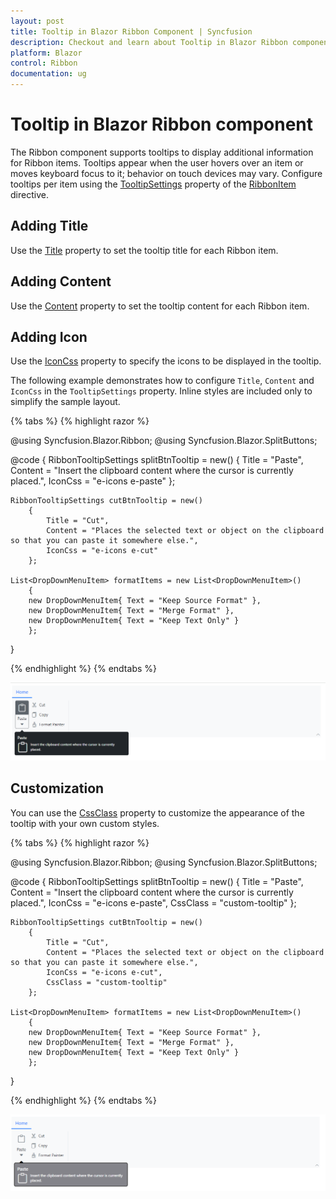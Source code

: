 ```yaml
---
layout: post
title: Tooltip in Blazor Ribbon Component | Syncfusion
description: Checkout and learn about Tooltip in Blazor Ribbon component in Blazor Server App and Blazor WebAssembly App.
platform: Blazor
control: Ribbon
documentation: ug
---
```


# Tooltip in Blazor Ribbon component

The Ribbon component supports tooltips to display additional information for Ribbon items. Tooltips appear when the user hovers over an item or moves keyboard focus to it; behavior on touch devices may vary. Configure tooltips per item using the [TooltipSettings](https://help.syncfusion.com/cr/blazor/Syncfusion.Blazor.Ribbon.RibbonItem.html#Syncfusion_Blazor_Ribbon_RibbonItem_TooltipSettings) property of the [RibbonItem](https://help.syncfusion.com/cr/blazor/Syncfusion.Blazor.Ribbon.RibbonItem.html) directive.

## Adding Title

Use the [Title](https://help.syncfusion.com/cr/blazor/Syncfusion.Blazor.Ribbon.RibbonTooltipSettings.html#Syncfusion_Blazor_Ribbon_RibbonTooltipSettings_Title) property to set the tooltip title for each Ribbon item.

## Adding Content

Use the [Content](https://help.syncfusion.com/cr/blazor/Syncfusion.Blazor.Ribbon.RibbonTooltipSettings.html#Syncfusion_Blazor_Ribbon_RibbonTooltipSettings_Content) property to set the tooltip content for each Ribbon item.

## Adding Icon

Use the [IconCss](https://help.syncfusion.com/cr/blazor/Syncfusion.Blazor.Ribbon.RibbonTooltipSettings.html#Syncfusion_Blazor_Ribbon_RibbonTooltipSettings_IconCss) property to specify the icons to be displayed in the tooltip.

The following example demonstrates how to configure `Title`, `Content` and `IconCss` in the `TooltipSettings` property. Inline styles are included only to simplify the sample layout.

{% tabs %}
{% highlight razor %}

@using Syncfusion.Blazor.Ribbon;
@using Syncfusion.Blazor.SplitButtons;

<div style="width:75%">
    <SfRibbon>
        <RibbonTabs>
            <RibbonTab HeaderText="Home">
                <RibbonGroups>
                    <RibbonGroup HeaderText="Clipboard">
                        <RibbonCollections>
                            <RibbonCollection>
                                <RibbonItems>
                                    <RibbonItem Type=RibbonItemType.SplitButton TooltipSettings="splitBtnTooltip">
                                        <RibbonSplitButtonSettings Content="Paste" IconCss="e-icons e-paste" Items="@formatItems"></RibbonSplitButtonSettings>
                                    </RibbonItem>
                                </RibbonItems>
                            </RibbonCollection>
                            <RibbonCollection>
                                <RibbonItems>
                                    <RibbonItem Type=RibbonItemType.Button TooltipSettings="cutBtnTooltip">
                                        <RibbonButtonSettings Content="Cut" IconCss="e-icons e-cut"></RibbonButtonSettings>
                                    </RibbonItem>
                                    <RibbonItem Type=RibbonItemType.Button>
                                        <RibbonButtonSettings Content="Copy" IconCss="e-icons e-copy"></RibbonButtonSettings>
                                    </RibbonItem>
                                    <RibbonItem Type=RibbonItemType.Button>
                                        <RibbonButtonSettings Content="Format Painter" IconCss="e-icons e-format-painter"></RibbonButtonSettings>
                                    </RibbonItem>
                                </RibbonItems>
                            </RibbonCollection>
                        </RibbonCollections>
                    </RibbonGroup>
                </RibbonGroups>
            </RibbonTab>
        </RibbonTabs>
    </SfRibbon>
</div>

@code {
    RibbonTooltipSettings splitBtnTooltip = new()
        {
            Title = "Paste",
            Content = "Insert the clipboard content where the cursor is currently placed.",
            IconCss = "e-icons e-paste"
        };

    RibbonTooltipSettings cutBtnTooltip = new()
        {
            Title = "Cut",
            Content = "Places the selected text or object on the clipboard so that you can paste it somewhere else.",
            IconCss = "e-icons e-cut"
        };

    List<DropDownMenuItem> formatItems = new List<DropDownMenuItem>()
        {
        new DropDownMenuItem{ Text = "Keep Source Format" },
        new DropDownMenuItem{ Text = "Merge Format" },
        new DropDownMenuItem{ Text = "Keep Text Only" }
        };
}

{% endhighlight %}
{% endtabs %}

![Ribbon Tooltip](./images/tooltip/ribbon_tooltip.png)

## Customization

You can use the [CssClass](https://help.syncfusion.com/cr/blazor/Syncfusion.Blazor.Ribbon.RibbonTooltipSettings.html#Syncfusion_Blazor_Ribbon_RibbonTooltipSettings_CssClass) property to customize the appearance of the tooltip with your own custom styles.

{% tabs %}
{% highlight razor %}

@using Syncfusion.Blazor.Ribbon;
@using Syncfusion.Blazor.SplitButtons;

<div style="width:75%">
    <SfRibbon>
        <RibbonTabs>
            <RibbonTab HeaderText="Home">
                <RibbonGroups>
                    <RibbonGroup HeaderText="Clipboard">
                        <RibbonCollections>
                            <RibbonCollection>
                                <RibbonItems>
                                    <RibbonItem Type=RibbonItemType.SplitButton TooltipSettings="splitBtnTooltip">
                                        <RibbonSplitButtonSettings Content="Paste" IconCss="e-icons e-paste" Items="@formatItems"></RibbonSplitButtonSettings>
                                    </RibbonItem>
                                </RibbonItems>
                            </RibbonCollection>
                            <RibbonCollection>
                                <RibbonItems>
                                    <RibbonItem Type=RibbonItemType.Button TooltipSettings="cutBtnTooltip">
                                        <RibbonButtonSettings Content="Cut" IconCss="e-icons e-cut"></RibbonButtonSettings>
                                    </RibbonItem>
                                    <RibbonItem Type=RibbonItemType.Button>
                                        <RibbonButtonSettings Content="Copy" IconCss="e-icons e-copy"></RibbonButtonSettings>
                                    </RibbonItem>
                                    <RibbonItem Type=RibbonItemType.Button>
                                        <RibbonButtonSettings Content="Format Painter" IconCss="e-icons e-format-painter"></RibbonButtonSettings>
                                    </RibbonItem>
                                </RibbonItems>
                            </RibbonCollection>
                        </RibbonCollections>
                    </RibbonGroup>
                </RibbonGroups>
            </RibbonTab>
        </RibbonTabs>
    </SfRibbon>
</div>

@code {
    RibbonTooltipSettings splitBtnTooltip = new()
        {
            Title = "Paste",
            Content = "Insert the clipboard content where the cursor is currently placed.",
            IconCss = "e-icons e-paste",
            CssClass = "custom-tooltip"
        };

    RibbonTooltipSettings cutBtnTooltip = new()
        {
            Title = "Cut",
            Content = "Places the selected text or object on the clipboard so that you can paste it somewhere else.",
            IconCss = "e-icons e-cut",
            CssClass = "custom-tooltip"
        };

    List<DropDownMenuItem> formatItems = new List<DropDownMenuItem>()
        {
        new DropDownMenuItem{ Text = "Keep Source Format" },
        new DropDownMenuItem{ Text = "Merge Format" },
        new DropDownMenuItem{ Text = "Keep Text Only" }
        };
}

<style>
    :root {
        --borderColor: rgb(72, 72, 72);
    }

    /* To customize the appearance of the tooltip */
    .custom-tooltip.e-ribbon-tooltip.e-popup {
        border: 2px solid var(--borderColor);
        border-radius: 5px;
        background: #84848a;
    }

    /* To customize the arrow of the tooltip */
    .custom-tooltip.e-ribbon-tooltip .e-arrow-tip .e-arrow-tip-inner.e-tip-top,
    .custom-tooltip.e-ribbon-tooltip .e-arrow-tip .e-arrow-tip-inner.e-tip-bottom {
        color: #000000;
    }

    .custom-tooltip.e-ribbon-tooltip .e-arrow-tip-outer.e-tip-top {
        border-bottom: 8px solid var(--borderColor);
    }

    .custom-tooltip.e-ribbon-tooltip .e-arrow-tip-outer.e-tip-bottom {
        border-top: 8px solid var(--borderColor);
    }

    /* To change the size of the tooltip title */
    .custom-tooltip.e-ribbon-tooltip .e-tip-content .e-ribbon-tooltip-title {
        font-size: 14px;
    }

    /* To change the size of the tooltip content */
    .custom-tooltip.e-ribbon-tooltip .e-tip-content .e-ribbon-text-container .e-ribbon-tooltip-content {
        font-size: 11px;
    }
</style>

{% endhighlight %}
{% endtabs %}

![Ribbon Tooltip Template](./images/tooltip/ribbon_tooltip_template.png)
